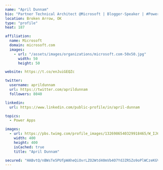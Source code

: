 ```yaml
---
name: "April Dunnam"
bio: "Partner Technical Architect @Microsoft | Blogger-Speaker | #PowerApps, #PowerAutomate, #Office365, #SharePoint | #WIT | #Karaoke Queen"
location: Broken Arrow, OK
type: "profile"
heat: 187

affiliation:
  name: Microsoft
  domain: microsoft.com
  images:
    - url: "/assets/images/organizations/microsoft.com-50x50.jpg"
      width: 50
      height: 50

website: https://t.co/enJuiGEQZc

twitter:
  username: aprildunnam
  url: https://twitter.com/aprildunnam
  followers: 8040

linkedin:
  url: https://www.linkedin.com/public-profile/in/april-dunnam

topics:
  - Power Apps

images:
  - url: https://pbs.twimg.com/profile_images/1326986540329918465/W_IJ6Ih2_400x400.jpg
    width: 400
    height: 400
    isCached: true
    title: "April Dunnam"

secured: "HABvtQ/nBWsTe5PUfpWAheQiOvrLZO2Wtd40mVb4O7YdJZRSZo9oPlWCzeKGVOKYvEgklIA6GGIsKJ+PEWhXpWJB8MeV5fA0OTiAsYcqemIqWQfOtmHqQFILt/xLR1NuuBkGVTsUb2Y0XfAl/VDt94AV9lfOYD7OcqR7vHUP/VqECEKz8uZ4lq/b7Cy2OS4lNhCmEQFWnzfPynk3lCF7XHWdFbcE9srMB5lXEy/WLAnFO1zDVQ7MmkL/cdP6y0vkr300rKYnEgoBuV6cCfUVfg3gURc3X0QAtU3Qs5kXBfQvMAXecVvfW7A8J9aGgBsN/+A3OeVP70seoJB8C+XOUXR5YnoBg9Cv2/UsV8pIl3AeteQtsOHYfvBtNY22uOtmll7dt00KNOLRCM/hqwUxf/45fDQqBysE9uytGX0Fpf8=;zrjVHaCL8RHTx4B8T75oHA=="
---
```


